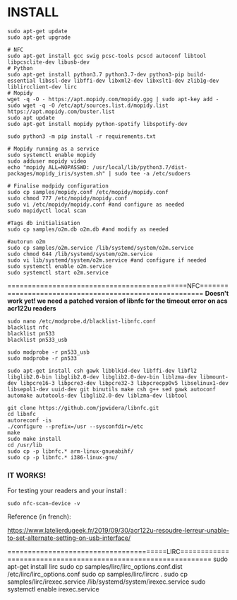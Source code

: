 
# INSTALL

```
sudo apt-get update
sudo apt-get upgrade

# NFC
sudo apt-get install gcc swig pcsc-tools pcscd autoconf libtool libpcsclite-dev libusb-dev 
# Python
sudo apt-get install python3.7 python3.7-dev python3-pip build-essential libssl-dev libffi-dev libxml2-dev libxslt1-dev zlib1g-dev liblircclient-dev lirc
# Mopidy
wget -q -O - https://apt.mopidy.com/mopidy.gpg | sudo apt-key add -
sudo wget -q -O /etc/apt/sources.list.d/mopidy.list https://apt.mopidy.com/buster.list
sudo apt update
sudo apt-get install mopidy python-spotify libspotify-dev

sudo python3 -m pip install -r requirements.txt

# Mopidy running as a service 
sudo systemctl enable mopidy
sudo adduser mopidy video
echo "mopidy ALL=NOPASSWD: /usr/local/lib/python3.7/dist-packages/mopidy_iris/system.sh" | sudo tee -a /etc/sudoers

# Finalise modpidy configuration
sudo cp samples/mopidy.conf /etc/mopidy/mopidy.conf
sudo chmod 777 /etc/mopidy/mopidy.conf
sudo vi /etc/mopidy/mopidy.conf #and configure as needed
sudo mopidyctl local scan

#Tags db initialisation
sudo cp samples/o2m.db o2m.db #and modify as needed

#autorun o2m
sudo cp samples/o2m.service /lib/systemd/system/o2m.service
sudo chmod 644 /lib/systemd/system/o2m.service
sudo vi lib/systemd/system/o2m.service #and configure if needed
sudo systemctl enable o2m.service
sudo systemctl start o2m.service

```
============================================NFC=======================================================
**Doesn't work yet! we need a patched version of libnfc for the timeout error on acs acr122u readers**

```
sudo nano /etc/modprobe.d/blacklist-libnfc.conf
blacklist nfc
blacklist pn533
blacklist pn533_usb

sudo modprobe -r pn533_usb
sudo modprobe -r pn533
```

```
sudo apt-get install csh gawk libblkid-dev libffi-dev libfl2 libglib2.0-bin libglib2.0-dev libglib2.0-dev-bin liblzma-dev libmount-dev libpcre16-3 libpcre3-dev libpcre32-3 libpcrecpp0v5 libselinux1-dev libsepol1-dev uuid-dev git binutils make csh g++ sed gawk autoconf automake autotools-dev libglib2.0-dev liblzma-dev libtool 

git clone https://github.com/jpwidera/libnfc.git
cd libnfc
autoreconf -is
./configure --prefix=/usr --sysconfdir=/etc
make
sudo make install
cd /usr/lib
sudo cp -p libnfc.* arm-linux-gnueabihf/
sudo cp -p libnfc.* i386-linux-gnu/
```

### **IT WORKS!**


For testing your readers and your install : 

``sudo nfc-scan-device -v``

Reference (in french): 

https://www.latelierdugeek.fr/2019/09/30/acr122u-resoudre-lerreur-unable-to-set-alternate-setting-on-usb-interface/

=======================================LIRC==============================================================
sudo apt-get install lirc
sudo cp samples/lirc/lirc_options.conf.dist /etc/lirc/lirc_options.conf
sudo cp samples/lirc/lircrc .
sudo cp samples/lirc/irexec.service /lib/systemd/system/irexec.service
sudo systemctl enable irexec.service